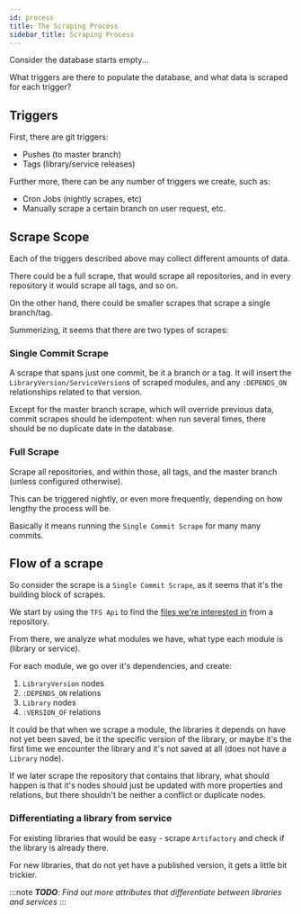 ```yaml
---
id: process
title: The Scraping Process
sidebar_title: Scraping Process
---
```


Consider the database starts empty...

What triggers are there to populate the database, and what data is scraped for each trigger?

## Triggers

First, there are git triggers:

* Pushes (to master branch)
* Tags (library/service releases)

Further more, there can be any number of triggers we create, such as:

* Cron Jobs (nightly scrapes, etc)
* Manually scrape a certain branch on user request, etc.

## Scrape Scope

Each of the triggers described above may collect different amounts of data.

There could be a full scrape, that would scrape all repositories, and in every repository it would scrape all tags, and so on.

On the other hand, there could be smaller scrapes that scrape a single branch/tag.

Summerizing, it seems that there are two types of scrapes:

### Single Commit Scrape

A scrape that spans just one commit, be it a branch or a tag. It will insert the `LibraryVersion/ServiceVersion`s of scraped modules, and any `:DEPENDS_ON` relationships related to that version.

Except for the master branch scrape, which will override previous data, commit scrapes should be idempotent: when run several times, there should be no duplicate date in the database.

### Full Scrape

Scrape all repositories, and within those, all tags, and the master branch (unless configured otherwise).

This can be triggered nightly, or even more frequently, depending on how lengthy the process will be.

Basically it means running the `Single Commit Scrape` for many many commits.

## Flow of a scrape

So consider the scrape is a `Single Commit Scrape`, as it seems that it's the building block of scrapes.

We start by using the `TFS Api` to find the [files we're interested in](./tfs#files-that-were-interested-in-scraping) from a repository.

From there, we analyze what modules we have, what type each module is (library or service).

For each module, we go over it's dependencies, and create:
1. `LibraryVersion` nodes
1. `:DEPENDS_ON` relations
1. `Library` nodes
1. `:VERSION_OF` relations

It could be that when we scrape a module, the libraries it depends on have not yet been saved,
be it the specific version of the library, or maybe it's the first time we encounter the library and it's not saved at all (does not have a `Library` node).

If we later scrape the repository that contains that library, what should happen is that it's nodes should just be updated with more properties and relations, but there shouldn't be neither a conflict or duplicate nodes.

### Differentiating a library from service

For existing libraries that would be easy - scrape `Artifactory` and check if the library is already there.

For new libraries, that do not yet have a published version, it gets a little bit trickier.

:::note
_**TODO**: Find out more attributes that differentiate between libraries and services_
:::